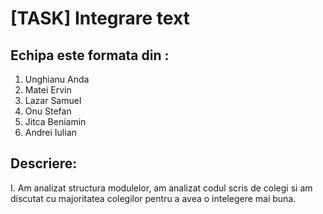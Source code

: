 # [TASK] Integrare text

## Echipa este formata din :

1. Unghianu Anda
2. Matei Ervin
3. Lazar Samuel
4. Onu Stefan
5. Jitca Beniamin
6. Andrei Iulian

## Descriere:
I.
Am analizat structura modulelor, am analizat codul scris de colegi si
am discutat cu majoritatea colegilor pentru a avea o intelegere mai buna.



